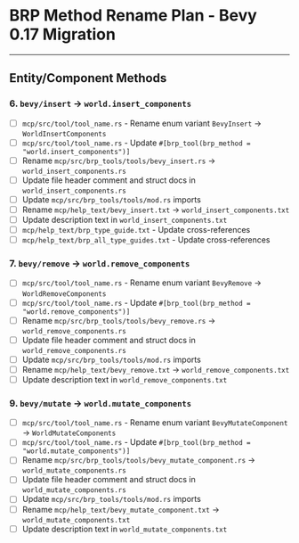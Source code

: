 # BRP Method Rename Plan - Bevy 0.17 Migration
---

## Entity/Component Methods

### 6. `bevy/insert` → `world.insert_components`

- [ ] `mcp/src/tool/tool_name.rs` - Rename enum variant `BevyInsert` → `WorldInsertComponents`
- [ ] `mcp/src/tool/tool_name.rs` - Update `#[brp_tool(brp_method = "world.insert_components")]`
- [ ] Rename `mcp/src/brp_tools/tools/bevy_insert.rs` → `world_insert_components.rs`
- [ ] Update file header comment and struct docs in `world_insert_components.rs`
- [ ] Update `mcp/src/brp_tools/tools/mod.rs` imports
- [ ] Rename `mcp/help_text/bevy_insert.txt` → `world_insert_components.txt`
- [ ] Update description text in `world_insert_components.txt`
- [ ] `mcp/help_text/brp_type_guide.txt` - Update cross-references
- [ ] `mcp/help_text/brp_all_type_guides.txt` - Update cross-references

### 7. `bevy/remove` → `world.remove_components`

- [ ] `mcp/src/tool/tool_name.rs` - Rename enum variant `BevyRemove` → `WorldRemoveComponents`
- [ ] `mcp/src/tool/tool_name.rs` - Update `#[brp_tool(brp_method = "world.remove_components")]`
- [ ] Rename `mcp/src/brp_tools/tools/bevy_remove.rs` → `world_remove_components.rs`
- [ ] Update file header comment and struct docs in `world_remove_components.rs`
- [ ] Update `mcp/src/brp_tools/tools/mod.rs` imports
- [ ] Rename `mcp/help_text/bevy_remove.txt` → `world_remove_components.txt`
- [ ] Update description text in `world_remove_components.txt`

### 9. `bevy/mutate` → `world.mutate_components`

- [ ] `mcp/src/tool/tool_name.rs` - Rename enum variant `BevyMutateComponent` → `WorldMutateComponents`
- [ ] `mcp/src/tool/tool_name.rs` - Update `#[brp_tool(brp_method = "world.mutate_components")]`
- [ ] Rename `mcp/src/brp_tools/tools/bevy_mutate_component.rs` → `world_mutate_components.rs`
- [ ] Update file header comment and struct docs in `world_mutate_components.rs`
- [ ] Update `mcp/src/brp_tools/tools/mod.rs` imports
- [ ] Rename `mcp/help_text/bevy_mutate_component.txt` → `world_mutate_components.txt`
- [ ] Update description text in `world_mutate_components.txt`
